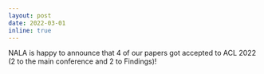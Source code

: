 ```yaml
---
layout: post
date: 2022-03-01
inline: true
---
```


NALA is happy to announce that 4 of our papers got accepted to ACL 2022 (2 to the main conference and 2 to Findings)!
